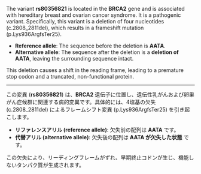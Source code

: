The variant **rs80356821** is located in the **BRCA2** gene and is associated with hereditary breast and ovarian cancer syndrome. It is a pathogenic variant. Specifically, this variant is a deletion of four nucleotides (c.2808_2811del), which results in a frameshift mutation (p.Lys936ArgfsTer25). 

- **Reference allele**: The sequence before the deletion is **AATA**.
- **Alternative allele**: The sequence after the deletion is a **deletion of AATA**, leaving the surrounding sequence intact.

This deletion causes a shift in the reading frame, leading to a premature stop codon and a truncated, non-functional protein.

---

この変異 (**rs80356821**) は、**BRCA2** 遺伝子に位置し、遺伝性乳がんおよび卵巣がん症候群に関連する病的変異です。具体的には、4塩基の欠失 (c.2808_2811del) によるフレームシフト変異 (p.Lys936ArgfsTer25) を引き起こします。

- **リファレンスアリル (reference allele)**: 欠失前の配列は **AATA** です。
- **代替アリル (alternative allele)**: 欠失後の配列は **AATA が欠失した状態** です。

この欠失により、リーディングフレームがずれ、早期終止コドンが生じ、機能しないタンパク質が生成されます。